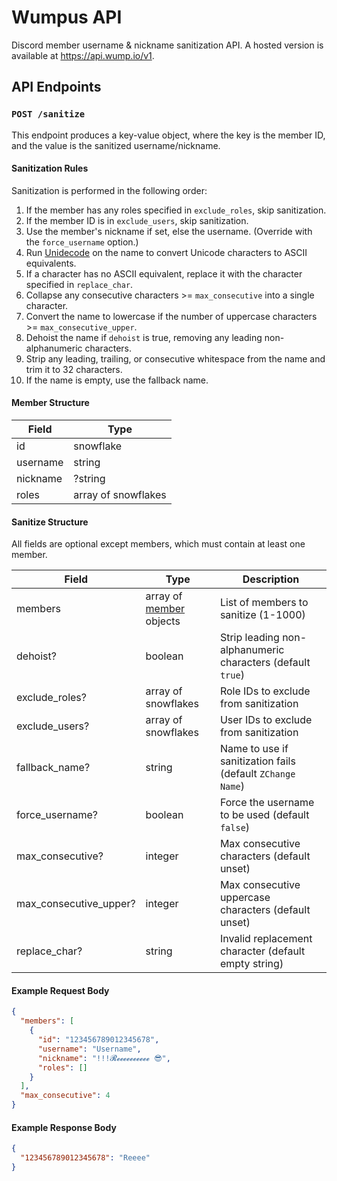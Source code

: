 # Wumpus API

Discord member username & nickname sanitization API. A hosted version is available at https://api.wump.io/v1.

## API Endpoints

### `POST /sanitize`

This endpoint produces a key-value object, where the key is the member ID, and the value is the sanitized username/nickname.

#### Sanitization Rules

Sanitization is performed in the following order:

1. If the member has any roles specified in `exclude_roles`, skip sanitization.
2. If the member ID is in `exclude_users`, skip sanitization.
3. Use the member's nickname if set, else the username. (Override with the `force_username` option.)
4. Run [Unidecode](https://pypi.org/project/Unidecode/) on the name to convert Unicode characters to ASCII equivalents.
5. If a character has no ASCII equivalent, replace it with the character specified in `replace_char`.
6. Collapse any consecutive characters >= `max_consecutive` into a single character.
7. Convert the name to lowercase if the number of uppercase characters >= `max_consecutive_upper`.
8. Dehoist the name if `dehoist` is true, removing any leading non-alphanumeric characters.
9. Strip any leading, trailing, or consecutive whitespace from the name and trim it to 32 characters.
10. If the name is empty, use the fallback name.

#### Member Structure

| Field    | Type                |
| -------- | ------------------- |
| id       | snowflake           |
| username | string              |
| nickname | ?string             |
| roles    | array of snowflakes |

#### Sanitize Structure

All fields are optional except members, which must contain at least one member.

| Field                  | Type                                         | Description                                                |
| ---------------------- | -------------------------------------------- | ---------------------------------------------------------- |
| members                | array of [member](#member-structure) objects | List of members to sanitize (1-1000)                       |
| dehoist?               | boolean                                      | Strip leading non-alphanumeric characters (default `true`) |
| exclude_roles?         | array of snowflakes                          | Role IDs to exclude from sanitization                      |
| exclude_users?         | array of snowflakes                          | User IDs to exclude from sanitization                      |
| fallback_name?         | string                                       | Name to use if sanitization fails (default `ZChange Name`) |
| force_username?        | boolean                                      | Force the username to be used (default `false`)            |
| max_consecutive?       | integer                                      | Max consecutive characters (default unset)                 |
| max_consecutive_upper? | integer                                      | Max consecutive uppercase characters (default unset)       |
| replace_char?          | string                                       | Invalid replacement character (default empty string)       |

#### Example Request Body

```json
{
  "members": [
    {
      "id": "123456789012345678",
      "username": "Username",
      "nickname": "!!!𝓡𝓮𝓮𝓮𝓮𝓮𝓮𝓮𝓮𝓮𝓮 😎",
      "roles": []
    }
  ],
  "max_consecutive": 4
}
```

#### Example Response Body

```json
{
  "123456789012345678": "Reeee"
}
```
